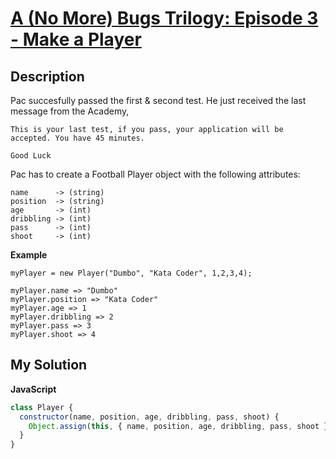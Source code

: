 # [A (No More) Bugs Trilogy: Episode 3 - Make a Player](https://www.codewars.com/kata/5630c850ed4343c1d0000083)

## Description

Pac succesfully passed the first & second test.
He just received the last message from the Academy,

```
This is your last test, if you pass, your application will be accepted. You have 45 minutes.

Good Luck
```

Pac has to create a Football Player object with the following attributes:

```
name      -> (string)
position  -> (string)
age       -> (int)
dribbling -> (int)
pass      -> (int)
shoot     -> (int)
```

**Example**

```
myPlayer = new Player("Dumbo", "Kata Coder", 1,2,3,4);

myPlayer.name => "Dumbo"
myPlayer.position => "Kata Coder"
myPlayer.age => 1
myPlayer.dribbling => 2
myPlayer.pass => 3
myPlayer.shoot => 4
```

## My Solution

**JavaScript**

```js
class Player {
  constructor(name, position, age, dribbling, pass, shoot) {
    Object.assign(this, { name, position, age, dribbling, pass, shoot });
  }
}
```
